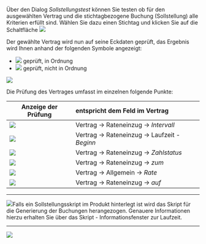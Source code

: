 Über den Dialog *Sollstellungstest* können Sie testen ob für den ausgewählten Vertrag und die stichtagbezogene  Buchung (Sollstellung) alle Kriterien erfüllt sind. Wählen Sie dazu einen Stichtag und klicken Sie auf die Schaltfläche   ![](http://xpecto.github.io/docs/xpecto/Berechnungen/Probeberechnung/Sollbuchungstest/Sollstellung_berechnen.png)

Der gewählte Vertrag wird nun auf seine Eckdaten geprüft, das Ergebnis wird Ihnen anhand der folgenden Symbole angezeigt:

 - ![](http://xpecto.github.io/docs/xpecto/Berechnungen/Probeberechnung/Sollbuchungstest/ok.png) geprüft, in Ordnung
 - ![](http://xpecto.github.io/docs/xpecto/Berechnungen/Probeberechnung/Sollbuchungstest/nok.png) geprüft, nicht in Ordnung

![](http://xpecto.github.io/docs/xpecto/Berechnungen/Probeberechnung/Sollbuchungstest/Testdialog_Sollstellung.png)

Die Prüfung des Vertrages umfasst im einzelnen folgende Punkte:

|  Anzeige der Prüfung     |    entspricht dem Feld im Vertrag     |  
| ------------- |:-------------| 
| ![](http://xpecto.github.io/docs/xpecto/Berechnungen/Probeberechnung/Sollbuchungstest/Intervall.png) | Vertrag -> Rateneinzug -> *Intervall*| 
| ![](http://xpecto.github.io/docs/xpecto/Berechnungen/Probeberechnung/Sollbuchungstest/Beginn.png)| Vertrag -> Rateneinzug -> Laufzeit - *Beginn*| 
| ![](http://xpecto.github.io/docs/xpecto/Berechnungen/Probeberechnung/Sollbuchungstest/Zahlstatus.png) | Vertrag -> Rateneinzug -> *Zahlstatus* | 
| ![](http://xpecto.github.io/docs/xpecto/Berechnungen/Probeberechnung/Sollbuchungstest/Stichtag.png) | Vertrag -> Rateneinzug -> *zum*| 
| ![](http://xpecto.github.io/docs/xpecto/Berechnungen/Probeberechnung/Sollbuchungstest/Beitrag.png)| Vertrag -> Allgemein -> *Rate*| 
| ![](http://xpecto.github.io/docs/xpecto/Berechnungen/Probeberechnung/Sollbuchungstest/Sollstellungskonto.png) |  Vertrag -> Rateneinzug -> *auf*| 


----------


![](http://xpecto.github.io/docs/xpecto/Grafiken/gr_gluehbirne.jpg)Falls ein Sollstellungsskript im Produkt hinterlegt ist wird das Skript für die Generierung der Buchungen herangezogen. Genauere Informationen hierzu erhalten Sie über das Skript - Informationsfenster zur Laufzeit.


----------
![](http://xpecto.github.io/docs/xpecto/Berechnungen/Probeberechnung/Sollbuchungstest/Ausgabefenster_Sollbuchungsskript.png)